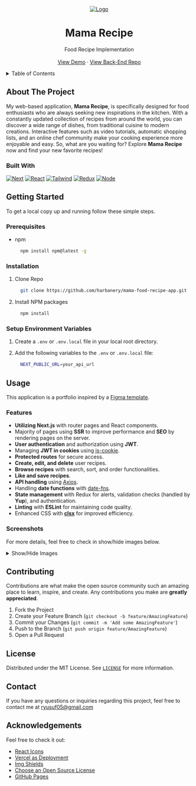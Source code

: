 <a name="readme-top"></a>

<div align="center">
  <a href="https://github.com/harbanery/mama-food-recipe-app">
    <img src="./public/brandicon.ico" alt="Logo" width="80">
  </a>

  <h1 align="center">Mama Recipe</h1>

  <p align="center">
    Food Recipe Implementation
    <br />
    <br />
    <a href="https://mama-recipe-food.vercel.app/" target="_blank">View Demo</a>
    ·
    <a href="https://github.com/harbanery/be-mama-food-recipe-app" target="_blank">View Back-End Repo</a>
  </p>
</div>

<details>
  <summary>Table of Contents</summary>
  <ul>
    <li>
      <a href="#about-the-project">About The Project</a>
      <ul>
        <li><a href="#built-with">Built With</a></li>
      </ul>
    </li>
    <li>
      <a href="#getting-started">Getting Started</a>
      <ul>
        <li><a href="#prerequisites">Prerequisites</a></li>
        <li><a href="#installation">Installation</a></li>
        <li><a href="#setup-environment-variables">Setup Environment Variables</a></li>
      </ul>
    </li>
    <li><a href="#usage">Usage</a>
    <ul>
        <li><a href="#features">Features</a></li>
        <li><a href="#screenshots">Screenshots</a></li>
      </ul>
    </li>
    <li><a href="#contributing">Contributing</a></li>
    <li><a href="#license">License</a></li>
    <li><a href="#contact">Contact</a></li>
    <li><a href="#acknowledgements">Acknowledgements</a></li>
  </ul>
</details>

## About The Project

My web-based application, **Mama Recipe**, is specifically designed for food enthusiasts who are always seeking new inspirations in the kitchen. With a constantly updated collection of recipes from around the world, you can discover a wide range of dishes, from traditional cuisine to modern creations. Interactive features such as video tutorials, automatic shopping lists, and an online chef community make your cooking experience more enjoyable and easy. So, what are you waiting for? Explore **Mama Recipe** now and find your new favorite recipes!

### Built With

[![Next][Next.js]][Next-url]
[![React][React.js]][React-url]
[![Tailwind][Tailwind]][Tailwind-url]
[![Redux][Redux]][Redux-url]
[![Node][Node.js]][Node-url]

## Getting Started

To get a local copy up and running follow these simple steps.

### Prerequisites

- npm

  ```sh
    npm install npm@latest -g
  ```

### Installation

1. Clone Repo

   ```sh
     git clone https://github.com/harbanery/mama-food-recipe-app.git
   ```

2. Install NPM packages

   ```sh
     npm install
   ```

### Setup Environment Variables

1. Create a `.env` or `.env.local` file in your local root directory.

2. Add the following variables to the `.env` or `.env.local` file:

   ```sh
     NEXT_PUBLIC_URL=your_api_url
   ```

## Usage

This application is a portfolio inspired by a [Figma template](https://www.figma.com/design/SUbBTYCq1e4ngRt20lSdqr/Food-Recipe?node-id=47-1273&t=zKQHFrZI17X3NJUQ-0).

### Features

- **Utilizing Next.js** with router pages and React components.
- Majority of pages using **SSR** to improve performance and **SEO** by rendering pages on the server.
- **User authentication** and authorization using **JWT**.
- Managing **JWT in cookies** using [js-cookie](https://github.com/js-cookie/js-cookie).
- **Protected routes** for secure access.
- **Create, edit, and delete** user recipes.
- **Browse recipes** with search, sort, and order functionalities.
- **Like and save recipes**.
- **API handling** using [Axios](https://axios-http.com/docs/intro).
- Handling **date functions** with [date-fns](https://date-fns.org/).
- **State management** with Redux for alerts, validation checks (handled by **Yup**), and authentication.
- **Linting** with **ESLint** for maintaining code quality.
- Enhanced CSS with [**clsx**](https://www.npmjs.com/package/clsx) for improved efficiency.

### Screenshots

For more details, feel free to check in show/hide images below.

<details>
  <summary>Show/Hide Images</summary>
  <br>
  <table>
   <tr>
      <th>Login Page</th>
   </tr>
   <tr>
    <td>
      <details>
        <summary>Show/Hide Image</summary>
        <br>
        <img src="./public/screenshots/Login.png" alt="Login Page">
      </details>
    </td>
   </tr>
   <tr>
      <th>Register Page</th>
   </tr>
   <tr>
    <td>
      <details>
        <summary>Show/Hide Image</summary>
        <br>
        <img src="./public/screenshots/Register.png" alt="Register Page"/>
      </details>
    </td>
   </tr>
   <tr>
      <th>Home Page</th>
   </tr>
   <tr>
    <td>
      <details>
        <summary>Show/Hide Image</summary>
        <br>
        <img src="./public/screenshots/Home.png" alt="Home Page"/>
      </details>
    </td>
   </tr>
   <tr>
      <th>Browse Page</th>
   </tr>
   <tr>
    <td>
      <details>
        <summary>Show/Hide Image</summary>
        <br>
        <img src="./public/screenshots/Browse.png" alt="Browse Page"/>
      </details>
    </td>
   </tr>
   <tr>
      <th>Detail Recipe Page</th>
   </tr>
   <tr>
    <td>
      <details>
        <summary>Show/Hide Image</summary>
        <br>
        <img src="./public/screenshots/Detail Recipe.png" alt="Detail Recipe Page"/>
      </details>
    </td>
   </tr>
   <tr>
      <th>Add Recipe Page</th>
   </tr>
   <tr>
    <td>
      <details>
        <summary>Show/Hide Image</summary>
        <br>
        <img src="./public/screenshots/Add Recipe.png" alt="Add Recipe Page"/>
      </details>
    </td>
   </tr>
   <tr>
      <th>Profile Page</th>
   </tr>
   <tr>
    <td>
      <details>
        <summary>Show/Hide Image</summary>
        <br>
        <img src="./public/screenshots/Profile.png" alt="Profile Page"/>
      </details>
    </td>
   </tr>
</table>
</details>

## Contributing

Contributions are what make the open source community such an amazing place to learn, inspire, and create. Any contributions you make are **greatly appreciated**.

1. Fork the Project
2. Create your Feature Branch (`git checkout -b feature/AmazingFeature`)
3. Commit your Changes (`git commit -m 'Add some AmazingFeature'`)
4. Push to the Branch (`git push origin feature/AmazingFeature`)
5. Open a Pull Request

## License

Distributed under the MIT License. See [`LICENSE`](https://github.com/harbanery/mama-food-recipe-app/blob/main/LICENSE) for more information.

## Contact

If you have any questions or inquiries regarding this project, feel free to contact me at ryusuf05@gmail.com

## Acknowledgements

Feel free to check it out:

- [React Icons](https://react-icons.github.io/react-icons/)
- [Vercel as Deployment](https://vercel.com/)
- [Img Shields](https://shields.io)
- [Choose an Open Source License](https://choosealicense.com/)
- [GitHub Pages](https://pages.github.com/)

<!-- MARKDOWN LINKS & IMAGES -->

[Node.js]: https://img.shields.io/badge/node.js-339933?style=for-the-badge&logo=nodedotjs&logoColor=white
[Node-url]: https://nodejs.org/en
[Next.js]: https://img.shields.io/badge/next.js-000000?style=for-the-badge&logo=nextdotjs&logoColor=white
[Next-url]: https://nextjs.org/
[React.js]: https://img.shields.io/badge/React-20232A?style=for-the-badge&logo=react&logoColor=white
[React-url]: https://reactjs.org/
[Tailwind]: https://img.shields.io/badge/tailwindcss-38B2AC?style=for-the-badge&logo=tailwind-css&logoColor=white
[Tailwind-url]: https://tailwindcss.com/
[Redux]: https://img.shields.io/badge/redux-764ABC?style=for-the-badge&logo=redux&logoColor=white
[Redux-url]: https://redux.js.org/
